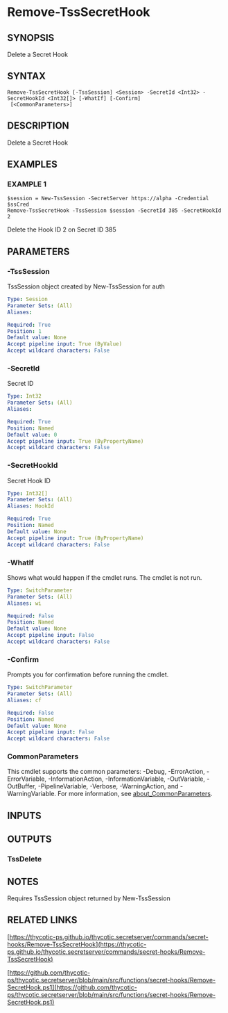# Remove-TssSecretHook

## SYNOPSIS
Delete a Secret Hook

## SYNTAX

```
Remove-TssSecretHook [-TssSession] <Session> -SecretId <Int32> -SecretHookId <Int32[]> [-WhatIf] [-Confirm]
 [<CommonParameters>]
```

## DESCRIPTION
Delete a Secret Hook

## EXAMPLES

### EXAMPLE 1
```
$session = New-TssSession -SecretServer https://alpha -Credential $ssCred
Remove-TssSecretHook -TssSession $session -SecretId 385 -SecretHookId 2
```

Delete the Hook ID 2 on Secret ID 385

## PARAMETERS

### -TssSession
TssSession object created by New-TssSession for auth

```yaml
Type: Session
Parameter Sets: (All)
Aliases:

Required: True
Position: 1
Default value: None
Accept pipeline input: True (ByValue)
Accept wildcard characters: False
```

### -SecretId
Secret ID

```yaml
Type: Int32
Parameter Sets: (All)
Aliases:

Required: True
Position: Named
Default value: 0
Accept pipeline input: True (ByPropertyName)
Accept wildcard characters: False
```

### -SecretHookId
Secret Hook ID

```yaml
Type: Int32[]
Parameter Sets: (All)
Aliases: HookId

Required: True
Position: Named
Default value: None
Accept pipeline input: True (ByPropertyName)
Accept wildcard characters: False
```

### -WhatIf
Shows what would happen if the cmdlet runs.
The cmdlet is not run.

```yaml
Type: SwitchParameter
Parameter Sets: (All)
Aliases: wi

Required: False
Position: Named
Default value: None
Accept pipeline input: False
Accept wildcard characters: False
```

### -Confirm
Prompts you for confirmation before running the cmdlet.

```yaml
Type: SwitchParameter
Parameter Sets: (All)
Aliases: cf

Required: False
Position: Named
Default value: None
Accept pipeline input: False
Accept wildcard characters: False
```

### CommonParameters
This cmdlet supports the common parameters: -Debug, -ErrorAction, -ErrorVariable, -InformationAction, -InformationVariable, -OutVariable, -OutBuffer, -PipelineVariable, -Verbose, -WarningAction, and -WarningVariable. For more information, see [about_CommonParameters](http://go.microsoft.com/fwlink/?LinkID=113216).

## INPUTS

## OUTPUTS

### TssDelete
## NOTES
Requires TssSession object returned by New-TssSession

## RELATED LINKS

[https://thycotic-ps.github.io/thycotic.secretserver/commands/secret-hooks/Remove-TssSecretHook](https://thycotic-ps.github.io/thycotic.secretserver/commands/secret-hooks/Remove-TssSecretHook)

[https://github.com/thycotic-ps/thycotic.secretserver/blob/main/src/functions/secret-hooks/Remove-SecretHook.ps1](https://github.com/thycotic-ps/thycotic.secretserver/blob/main/src/functions/secret-hooks/Remove-SecretHook.ps1)

